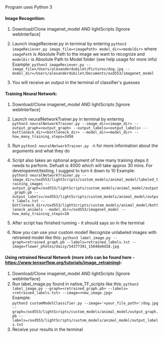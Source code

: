 Program uses Python 3

#### Image Recognition:

1. Download/Clone imagenet_model AND lightScripts [Ignore webInterface]
2. Launch imageReciever.py in terminal by entering `python3 imageReciever.py image_file=<imagePath> model_dir=<modelDir>` where `imagePath` is Absolute Path to the image we want to recognize and `modelDir` is Absolute Path to Model folder (see help usage for more info)  
Example: 
`python3 imageReciever.py --image_file=/Users/alexanderdubilet/Pictures/dog.jpg --model_dir=/Users/alexanderdubilet/Documents/oxd553/imagenet_model`  

3. You will receive an output in the terminal of classifier's guesses

#### Training Neural Network:

1. Download/Clone imagenet_model AND lightScripts [Ignore webInterface]
2. Launch neuralNetworkTrainer.py in terminal by entering  
`python3 neuralNetworkTrainer.py
--image_dir=<image_dir>
--output_graph=<output_graph>
--output_labels=<output_labels>
--bottleneck_dir=<bottleneck_dir>
--model_dir=<model_dir>
--how_many_training_steps=3450`

3. Run  `python3 neuralNetworkTrainer.py -h` for more information about the arguments and what they do
4. Script also takes an optional argument of how many training steps it needs to perform. Defualt is 4000 which will take approx 30 mins. For developemnt/testing, I suggest to turn it down to 10
Example:  
`python3 neuralNetworkTrainer.py
--image_dir=/oxd553/lightScripts/custom_models/animal_model/labeled_training_images
--output_graph=/oxd553/lightScripts/custom_models/animal_model/output_graph.pb
--output_labels=/oxd553/lightScripts/custom_models/animal_model/output_labels.txt
--bottleneck_dir=/oxd553/lightScripts/custom_models/animal_model/bottleneck_animals
--model_dir=/oxd553/imagenet_model
--how_many_training_steps=10`  
5. After script has finished running - it should says so in the terminal
6. Now you can use your custom model! Recognize unlabeled images with retrained model like this: `python3 label_image.py --graph=retrained_graph.pb --labels=retrained_labels.txt --image=flower_photos/daisy/54377391_15648e8d18.jpg`
 
#### Using retrained Neural Network (more info can be found here - https://www.tensorflow.org/tutorials/image_retraining):

1. Download/Clone imagenet_model AND lightScripts [Ignore webInterface]
2. Run label_image.py found in native_TF_scripts like this: `python3 label_image.py --graph=<retrained_graph.pb> --labels=<retrained_labels.txt> --image=<new_image.jpg>`  
Example:  
`python3 customModelClassifier.py
--image='<your_file_path>'/dog.jpg
--graph=/oxd553/lightScripts/custom_models/animal_model/output_graph.pb
--labels=/oxd553/lightScripts/custom_models/animal_model/output_labels.txt` 
3. Receive your results in the terminal
